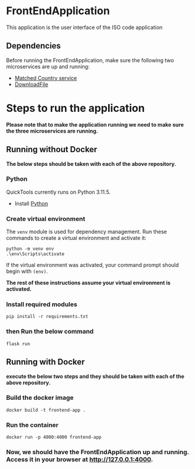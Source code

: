 # FrontEndApplication
This application is the user interface of the ISO code application

## Dependencies

Before running the FrontEndApplication, make sure the following two microservices are up and running:

* [Matched Country service](https://github.com/mkdadche/MatchedCountriesApplication)
* [DownloadFile](https://github.com/mkdadche/DownloadFileApplication)

# Steps to run the application
**Please note that to make the application running we need to make sure the three microservices are running.**
## Running without Docker
**The below steps should be taken with each of the above repository.**
### Python

QuickTools currently runs on Python 3.11.5.

* Install [Python](https://www.python.org/downloads/)

### Create virtual environment

The `venv` module is used for dependency management. Run these commands to create a virtual environment and activate it:

```
python -m venv env
.\env\Scripts\activate
```

If the virtual environment was activated, your command prompt should begin with `(env)`.

**The rest of these instructions assume your virtual environment is activated.**

### Install required modules

```
pip install -r requirements.txt
```

### then Run the below command
```
flask run
```

## Running with Docker
**execute the below two steps and they should be taken with each of the above repository.**
### Build the docker image
```
docker build -t frontend-app .
```

### Run the container
```
docker run -p 4000:4000 frontend-app
```

### Now, we should have the FrontEndApplication up and running. Access it in your browser at http://127.0.0.1:4000.